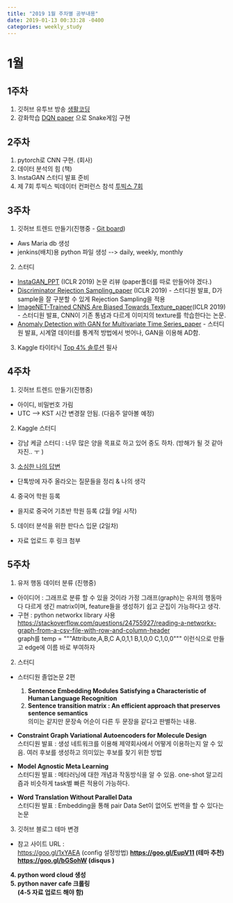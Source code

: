```yaml
---
title: "2019 1월 주차별 공부내용"
date: 2019-01-13 00:33:28 -0400
categories: weekly_study
---
```


# 1월 
## 1주차 
1) 깃허브 유투브 방송 [생활코딩][life_coding] 
2) 강화학습 [DQN paper][DQN] 으로 Snake게임 구현

## 2주차
1) pytorch로 CNN 구현. (회사)
2) 데이터 분석의 힘 (책)
3) InstaGAN 스터디 발표 준비
4) 제 7회 투빅스 빅데이터 컨퍼런스 참석 [투빅스 7회]

## 3주차
1) 깃허브 트렌드 만들기(진행중 - [Git board][gitboard]) 
  - Aws Maria db 생성
  - jenkins(배치)용 python 파일 생성 --> daily, weekly, monthly 
 
2) 스터디
 - [InstaGAN_PPT][InstaGAN] (ICLR 2019) 논문 리뷰 (paper폴더를 따로 만들어야 겠다.)
 - [Discriminator Rejection Sampling_paper][DRS] (ICLR 2019) - 스터디원 발표, D가 sample을 잘 구분할 수 있게 Rejection Sampling을 적용
 - [ImageNET-Trained CNNS Are Biased Towards Texture_paper][CNN_Texture](ICLR 2019) - 스터디원 발표, CNN이 기존 통념과 다르게 이미지의 texture를 학습한다는 논문.
 - [Anomaly Detection with GAN for Multivariate Time Series_paper][ADGAN_time] - 스터디원 발표, 시계열 데이터를 통계적 방법에서 벗어나, GAN을 이용해 AD함.
 
 3) Kaggle 타이타닉 [Top 4% 솔루션][Top4] 필사
 
## 4주차
1) 깃허브 트렌드 만들기(진행중)
  - 아이디, 비밀번호 가림
  - UTC --> KST 시간 변경잘 안됨. (다음주 알아볼 예정)

2) Kaggle 스터디
  - 강남 케글 스터디 : 너무 많은 양을 목표로 하고 있어 중도 하차. (방해가 될 것 같아 자진.. ㅜ )

3) [소심한 나의 답변][소심한]
  - 단톡방에 자주 올라오는 질문들을 정리 & 나의 생각

4) 중국어 학원 등록
  - 을지로 중국어 기초반 학원 등록 (2월 9일 시작)

5) 데이터 분석을 위한 판다스 입문 (2일차)
  - 자료 업로드 후 링크 첨부
 
## 5주차 

1) 유저 행동 데이터 분류 (진행중)
  - 아이디어 : 그래프로 분류 할 수 있을 것이라 가정
              그래프(graph)는 유저의 행동마다 다르게 생긴 matrix이며, feature들을 생성하기 쉽고 군집이 가능하다고 생각.
  - 구현 : python networkx library 사용
https://stackoverflow.com/questions/24755927/reading-a-networkx-graph-from-a-csv-file-with-row-and-column-header <br>
graph를 temp = """Attribute,A,B,C
A,0,1,1
B,1,0,0
C,1,0,0""" 이런식으로 만들고 edge에 이름 바로 부여하자

2) 스터디
  - 스터디원 졸업논문 2편
    1. <strong>Sentence Embedding Modules Satisfying a Characteristic of Human Language Recognition</strong>
    2. <strong>Sentence transition matrix : An efficient approach that preserves sentence semantics</strong><br>
    의미는 같지만 문장속 어순이 다른 두 문장을 같다고 판별하는 내용. 
 
  - <strong>Constraint Graph Variational Autoencoders for Molecule Design</strong> <br>
    스터디원 발표 : 생성 네트워크를 이용해 제약회사에서 어떻게 이용하는지 알 수 있음. 여러 후보를 생성하고 의미있는 후보를 찾기 위한 방법
   
  - <strong>Model Agnostic Meta Learning</strong><br>
    스터디원 발표 : 메타러닝에 대한 개념과 작동방식을 알 수 있음. one-shot 알고리즘과 비슷하게 task별 빠른 적용이 가능하다.
   
  - <strong>Word Translation Without Parallel Data</strong><br>
    스터디원 발표 : Embedding을 통해 pair Data Set이 없어도 번역을 할 수 있다는 논문
 
3) 깃허브 블로그 테마 변경<br>
 - 참고 사이트 URL :<br>
    https://goo.gl/1xYAEA (config 설정방법) <b>
    https://goo.gl/EupV11 (테마 추천)<br>
    https://goo.gl/bGSohW (disqus )<br>

4) python word cloud 생성<br>
5) python naver cafe 크롤링<br>
(4-5 자료 업로드 해야 함)

 

[life_coding]:https://www.youtube.com/watch?v=2C0J0wmEFos
[DQN]: https://github.com/eat-toast/Snake-Reinforcement-Deep-Q-Learning
[InstaGAN]: https://drive.google.com/file/d/1opFn0Y10vhaCueyS2NKg2OjHrMMRg65w/view?usp=sharing
[DRS]: https://arxiv.org/abs/1810.06758\
[CNN_Texture]: https://openreview.net/forum?id=Bygh9j09KX
[ADGAN_time]: https://arxiv.org/abs/1809.04758
[gitboard]: https://github.com/PuzzleLeaf/Gitboard
[Top4]: https://www.kaggle.com/yassineghouzam/titanic-top-4-with-ensemble-modeling
[소심한]: https://github.com/eat-toast/eat-toast.github.io/blob/master/_posts/2019-02-01-%20소심한%20나의%20답장.md
[투빅스 7회]: https://www.onoffmix.com/event/164250
